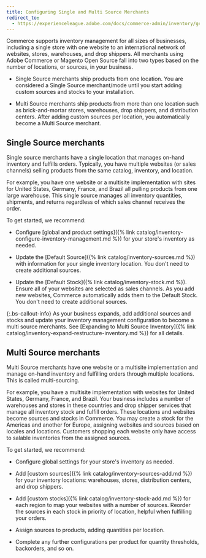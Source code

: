 ```yaml
---
title: Configuring Single and Multi Source Merchants
redirect_to:
  - https://experienceleague.adobe.com/docs/commerce-admin/inventory/get-started/merchant-sourcing.html
---
```


Commerce supports inventory management for all sizes of businesses, including a single store with one website to an international network of websites, stores, warehouses, and drop shippers. All merchants using Adobe Commerce or Magento Open Source fall into two types based on the number of locations, or sources, in your business.

- Single Source merchants ship products from one location. You are considered a Single Source merchant/mode until you start adding custom sources and stocks to your installation.

- Multi Source merchants ship products from more than one location such as brick-and-mortar stores, warehouses, drop shippers, and distribution centers. After adding custom sources per location, you automatically become a Multi Source merchant.

## Single Source merchants

Single source merchants have a single location that manages on-hand inventory and fulfills orders. Typically, you have multiple websites (or sales channels) selling products from the same catalog, inventory, and location.

For example, you have one website or a multisite implementation with sites for United States, Germany, France, and Brazil all pulling products from one large warehouse. This single source manages all inventory quantities, shipments, and returns regardless of which sales channel receives the order.

To get started, we recommend:

- Configure [global and product settings]({% link catalog/inventory-configure-inventory-management.md %}) for your store's inventory as needed.

- Update the [Default Source]({% link catalog/inventory-sources.md %}) with information for your single inventory location. You don't need to create additional sources.

- Update the [Default Stock]({% link catalog/inventory-stock.md %}). Ensure all of your websites are selected as sales channels. As you add new websites, Commerce automatically adds them to the Default Stock. You don't need to create additional sources.

{:.bs-callout-info}
As your business expands, add additional sources and stocks and update your inventory management configuration to become a multi source merchants. See [Expanding to Multi Source Inventory]({% link catalog/inventory-expand-restructure-inventory.md %}) for all details.

## Multi Source merchants

Multi Source merchants have one website or a multisite implementation and manage on-hand inventory and fulfilling orders through multiple locations. This is called multi-sourcing.

For example, you have a multisite implementation with websites for United States, Germany, France, and Brazil. Your business includes a number of warehouses and stores in these countries and drop shipper services that manage all inventory stock and fulfill orders. These locations and websites become sources and stocks in Commerce. You may create a stock for the Americas and another for Europe, assigning websites and sources based on locales and locations. Customers shopping each website only have access to salable inventories from the assigned sources.

To get started, we recommend:

- Configure global settings for your store's inventory as needed.

- Add [custom sources]({% link catalog/inventory-sources-add.md %}) for your inventory locations: warehouses, stores, distribution centers, and drop shippers.

- Add [custom stocks]({% link catalog/inventory-stock-add.md %}) for each region to map your websites with a number of sources. Reorder the sources in each stock in priority of location, helpful when fulfilling your orders.

- Assign sources to products, adding quantities per location.

- Complete any further configurations per product for quantity thresholds, backorders, and so on.
